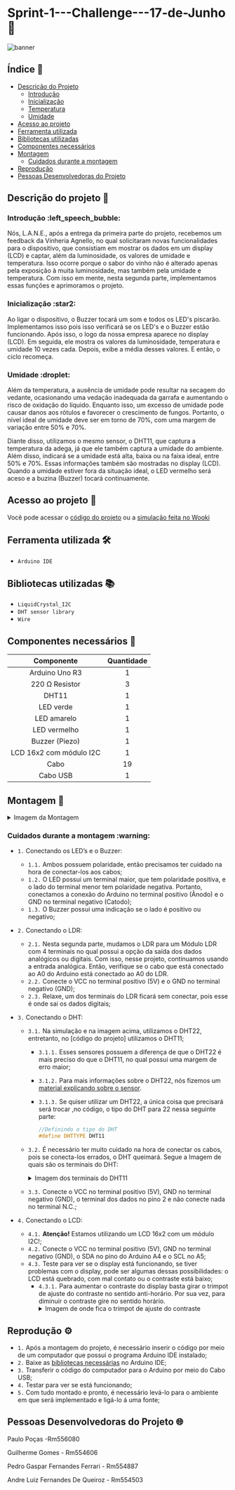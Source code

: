 
# Sprint-1---Challenge---17-de-Junho :wine_glass:

![banner](https://github.com/L-A-N-E/CP2_Edge_1SEM/assets/153787379/132308ff-27a0-45e7-8323-80d9103f2390)


## Índice :page_with_curl:

  * [Descrição do Projeto](#descrição-do-projeto-memo)
     * [Introdução](#introdução-left_speech_bubble)
     * [Inicialização](#inicialização-star2)
     * [Temperatura](#temperatura-thermometer)
     * [Umidade](#umidade-droplet)
  * [Acesso ao projeto](#acesso-ao-projeto-file_folder)
  * [Ferramenta utilizada](#ferramenta-utilizada-hammer_and_wrench)
  * [Bibliotecas utilizadas](#bibliotecas-utilizadas-books)
  * [Componentes necessários](#componentes-necessários-toolbox)
  * [Montagem](#montagem-wrench)
     * [Cuidados durante a montagem](#cuidados-durante-a-montagem-warning)
  * [Reprodução](#reprodução-gear)
  * [Pessoas Desenvolvedoras do Projeto](#pessoas-desenvolvedoras-do-projeto-globe_with_meridians)

## Descrição do projeto :memo:

<h3>Introdução :left_speech_bubble:</h3>
<p>
  Nós, L.A.N.E., após a entrega da primeira parte do projeto, recebemos um feedback da Vinheria Agnello, no qual solicitaram novas funcionalidades para o dispositivo, que consistiam em mostrar os dados em um display (LCD) e captar, além da luminosidade, os valores de umidade e temperatura. Isso ocorre porque o sabor do vinho não é alterado apenas pela exposição à muita luminosidade, mas também pela umidade e temperatura. Com isso em mente, nesta segunda parte, implementamos essas funções e aprimoramos o projeto.
</p>
<h3>Inicialização :star2:</h3>
<p>
 Ao ligar o dispositivo, o Buzzer tocará um som e todos os LED's piscarão. Implementamos isso pois isso verificará se os LED's e o Buzzer estão funcionando. Após isso, o logo da nossa empresa aparece no display (LCD). Em seguida, ele mostra os valores da luminosidade, temperatura e umidade 10 vezes cada. Depois, exibe a média desses valores. E então, o ciclo recomeça.
</p>
<h3>Umidade :droplet:</h3>
<p>
  Além da temperatura, a ausência de umidade pode resultar na secagem do vedante, ocasionando uma vedação inadequada da garrafa e aumentando o risco de oxidação do líquido. Enquanto isso, um excesso de umidade pode causar danos aos rótulos e favorecer o crescimento de fungos. Portanto, o nível ideal de umidade deve ser em torno de 70%, com uma margem de variação entre 50% e 70%.
</p>
<p>
  Diante disso, utilizamos o mesmo sensor, o DHT11, que captura a temperatura da adega, já que ele também captura a umidade do ambiente. Além disso, indicará se a umidade está alta, baixa ou na faixa ideal, entre 50% e 70%. Essas informações também são mostradas no display (LCD). Quando a umidade estiver fora da situação ideal, o LED vermelho será aceso e a buzina (Buzzer) tocará continuamente.
</p>

## Acesso ao projeto :file_folder:

Você pode acessar o [código do projeto](CP2.cpp) ou a [simulação feita no Wooki](https://wokwi.com/projects/395351900975891457)

## Ferramenta utilizada :hammer_and_wrench:

- ``Arduino IDE``
  
## Bibliotecas utilizadas :books:

- ``LiquidCrystal_I2C``
- ``DHT sensor library``
- ``Wire``
  
## Componentes necessários :toolbox:

|   Componente   | Quantidade |
|:--------------:|:----------:|
| Arduino Uno R3 |      1     |
| 220 Ω Resistor |      3     |
|     DHT11      |      1     |
|    LED verde   |      1     |
|   LED amarelo  |      1     |
|  LED vermelho  |      1     |
| Buzzer (Piezo) |      1     |
|   LCD 16x2 com módulo I2C    |      1     |
|      Cabo      |     19     |
|    Cabo USB    |      1     |

## Montagem :wrench:

<details>
  <summary>Imagem da Montagem</summary>
  <img src="https://github.com/L-A-N-E/CP2_Edge_1SEM/assets/101829188/f222851c-31ac-4af2-ae67-96aba71d051a" alt="imagem-montagem">
</details>

<h3>Cuidados durante a montagem :warning:</h3>

- ``1.`` Conectando os LED’s e o Buzzer:
   - ``1.1.`` Ambos possuem polaridade, então precisamos ter cuidado na hora de conectar-los aos cabos;
   - ``1.2.`` O LED possui um terminal maior, que tem polaridade positiva, e o lado do terminal menor tem polaridade negativa. Portanto, conectamos a conexão do Arduino no terminal positivo (Ânodo) e o GND no terminal negativo (Catodo);
   - ``1.3.`` O Buzzer possui uma indicação se o lado é positivo ou negativo;

- ``2.`` Conectando o LDR:
  - ``2.1.`` Nesta segunda parte, mudamos o LDR para um Módulo LDR com 4 terminais no qual possui a opção da saída dos dados analógicos ou digitais. Com isso, nesse projeto, continuamos usando a entrada analógica. Então, verifique se o cabo que está conectado ao A0 do Arduino está  conectado ao A0 do LDR.
  - ``2.2.`` Conecte o VCC no terminal positivo (5V) e o GND no terminal negativo (GND);
  - ``2.3.`` Relaxe, um dos terminais do LDR ficará sem conectar, pois esse é onde sai os dados digitais;

- ``3.`` Conectando o DHT:
  - ``3.1.`` Na simulação e na imagem acima, utilizamos o DHT22, entretanto, no [código do projeto] utilizamos o DHT11;
    - ``3.1.1.`` Esses sensores possuem a diferença de que o DHT22 é mais preciso do que o DHT11, no qual possui uma margem de erro maior;
    - ``3.1.2.`` Para mais informações sobre o DHT22, nós fizemos um [material explicando sobre o sensor](https://drive.google.com/file/d/1xqHKRi8RzEcJZDfiAaG9nQOlKiJlPApr/view?usp=sharing).
    - ``3.1.3.`` Se quiser utilizar um DHT22, a única coisa que precisará será trocar ,no código, o tipo do DHT para 22 nessa seguinte parte:
            
      ```cpp
      //Definindo o tipo do DHT  
      #define DHTTYPE DHT11   
      ```
      
  - ``3.2.`` É necessário ter muito cuidado na hora de conectar os cabos, pois se conecta-los errados, o DHT queimará. Segue a Imagem de quais são os terminais do DHT:
      <details>
        <summary>Imagem dos terminais do DHT11</summary>
        <img src="https://github.com/L-A-N-E/CP2_Edge_1SEM/assets/101829188/d26416fb-d639-4760-b590-593932e5a888" alt="Terminais do DHT11">
      </details>
  - ``3.3.`` Conecte o VCC no terminal positivo (5V), GND no terminal negativo (GND), o terminal dos dados no pino 2 e não conecte nada no terminal N.C.;

- ``4.`` Conectando o LCD:
  - ``4.1.`` **Atenção!** Estamos utilizando um LCD 16x2 com um módulo I2C!;
  - ``4.2.`` Conecte o VCC no terminal positivo (5V), GND no terminal negativo (GND), o SDA no pino do Arduino A4 e o SCL no A5;
  - ``4.3.`` Teste para ver se o display está funcionando, se tiver problemas com o display, pode ser algumas dessas possibilidades: o LCD está quebrado, com mal contato ou o contraste está baixo;
    - ``4.3.1.`` Para aumentar o contraste do display basta girar o trimpot de ajuste do contraste no sentido anti-horário. Por sua vez, para diminuir o contraste gire no sentido horário.
      <details>
        <summary>Imagem de onde fica o trimpot de ajuste do contraste</summary>
        <img src="https://github.com/L-A-N-E/CP2_Edge_1SEM/assets/101829188/50648d65-2402-4508-a47d-1d38bbf663e5" alt="Terminais do DHT11">
      </details>
## Reprodução :gear:

- ``1.`` Após a montagem do projeto, é necessário inserir o código por meio de um computador que possui o programa Arduino IDE instalado;
- ``2.`` Baixe as [bibliotecas necessárias](#bibliotecas-utilizadas-books) no Arduino IDE; 
- ``3.`` Transferir o código do computador para  o Arduino por meio do Cabo USB;
- ``4.`` Testar para ver se está funcionando;
- ``5.`` Com tudo montado e pronto, é necessário levá-lo para o ambiente em que será implementado e ligá-lo á uma fonte;

## Pessoas Desenvolvedoras do Projeto :globe_with_meridians:
Paulo Poças -Rm556080

Guilherme Gomes - Rm554606

Pedro Gaspar Fernandes Ferrari - Rm554887

Andre Luiz Fernandes De Queiroz - Rm554503
